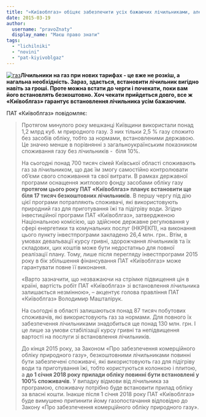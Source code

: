 ```yaml
---
title: "«Київоблгаз» обіцяє забезпечити усіх бажаючих лічильниками, але аж до 2018 року"
date: 2015-03-19
author: 
  username: "pravoZnaty"
  display_name: "Маєш право знати"
tags: 
  - "lichilniki"
  - "novini"
  - "pat-kiyivoblgaz"
---
```


[![газ](https://mpz.brovary.org/wp-content/uploads/2015/03/gaz.jpeg)](https://mpz.brovary.org/wp-content/uploads/2015/03/gaz.jpeg)**Лічильники на газ при нових тарифах - це вже не розкіш, а нагальна необхідність. Зараз, здається, встановити лічильник вигідно навіть за гроші. Проте можна встати до черги і почекати, поки вам його встановлять безкоштовно. Хоч чекати прийдеться довго, все ж «Київоблгаз» гарантує встановлення лічильника усім бажаючим.**

ПАТ «Київоблгаз» повідомляє:

> Протягом минулого року мешканці Київщини використали понад 1,2 млрд куб. м природного газу. З них тільки 2,5 % газу спожито без засобів обліку, тобто за нормами, встановленими державою. Це значно менше в порівнянні з загальноукраїнським показником споживання газу без лічильників -  біля 10%.
> 
> На сьогодні понад 700 тисяч сімей Київської області споживають газ за лічильником, що дає їм змогу самостійно контролювати об’єми свого споживання та свої витрати. В рамках державної програми оснащення житлового фонду засобами обліку газу **протягом цього року ПАТ «Київоблгаз» планує встановити ще біля 17 тисяч безкоштовних лічильників**. В першу чергу під дію цієї програми потрапляють споживачі, які використовують природний газ для приготування їжі та підігріву води. Згідно інвестиційної програми ПАТ «Київоблгаз», затвердженою Національною комісією, що здійснює державне регулювання у сфері енергетики та комунальних послуг (НКРЕКП), на виконання цього пункту інвестпрограми закладено 26,4 млн. грн.. Втім, в умовах девальвації курсу гривні, здорожчання лічильників та їх складових, цих коштів може бути недостатньо для повної реалізації плану. Тому, лише після перегляду інвестпрограми 2015 року в бік збільшення фінансування ПАТ «Київоблгаз» може гарантувати повне її виконання.
> 
> «Варто зазначити, що незважаючи на стрімке підвищення цін в країні, вартість робіт ПАТ «Київоблгаз» зі встановлення лічильника залишається незмінною», – акцентує голова правління ПАТ «Київоблгаз» Володимир Машталірук.
> 
> На сьогодні в області залишаються понад 87 тисяч побутових споживачів, які використовують газ за нормами. Для повного їх забезпечення лічильниками знадобиться ще понад 130 млн. грн. І це лише за умови стабілізації курсу гривні та непідвищення вартості на послуги зі встановлення лічильників.
> 
> До кінця 2015 року, за Законом «Про забезпечення комерційного обліку природного газу», безкоштовними лічильниками повинні бути забезпечені споживачі, які використовують газ для підігріву води та приготування їжі, тобто користуються колонкою і плитою, а **до 1 січня 2018 року прилади обліку повинні бути встановлені у 100% споживачів**. У випадку відмови від лічильника за програмою, споживачу потрібно буде встановити прилад обліку за власні кошти. Інакше після 1 січня 2018 року ПАТ «Київоблгаз» буде вимушено припинити йому газопостачання відповідно до Закону «Про забезпечення комерційного обліку природного газу».
